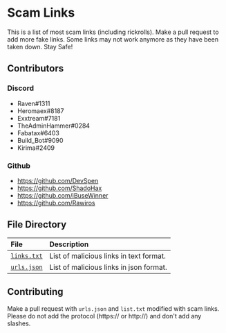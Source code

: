 # Scam Links
This is a list of most scam links (including rickrolls). Make a pull request to add more fake links. Some links may not work anymore as they have been taken down. Stay Safe!

## Contributors
### Discord
 - Raven#1311
 - Heromaex#8187
 - Exxtream#7181
 - TheAdminHammer#0284
 - Fabatax#6403
 - Build_Bot#9090
 - Kirima#2409
### Github
 - https://github.com/DevSpen
 - https://github.com/ShadoHax
 - https://github.com/iBuseWinner
 - https://github.com/Rawiros

## File Directory

| File | Description |
| :--- | :--- |
| [`links.txt`](./list.txt) | List of malicious links in text format.
| [`urls.json`](./urls.json) | List of malicious links in json format.

## Contributing

Make a pull request with `urls.json` and `list.txt` modified with scam links. Please do not add the protocol (https:// or http://) and don't add any slashes.
